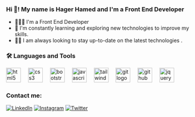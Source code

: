 

<h3 align="left">
  <span>Hi 👋! My name is Hager Hamed and I'm a Front End Developer </span>

</h3>

-  👨🏽‍💻 I'm a Front End Developer
- 💼 I'm constantly learning and exploring new technologies to improve my skills.
- 💪🏼 I am always looking to stay up-to-date on the latest technologies .


### 🛠 Languages and Tools

<div align="left">
   <img src="https://cdn.jsdelivr.net/gh/devicons/devicon/icons/html5/html5-original.svg" height="40" alt="html5 logo"  />
  <img width="12" />
  <img src="https://cdn.jsdelivr.net/gh/devicons/devicon/icons/css3/css3-original.svg" height="40" alt="css3 logo"  />
  <img width="12" />
   <img src="https://cdn.jsdelivr.net/gh/devicons/devicon/icons/bootstrap/bootstrap-original.svg" height="40" alt="bootstrap logo"  />
  <img width="12" />
  <img src="https://cdn.jsdelivr.net/gh/devicons/devicon/icons/javascript/javascript-original.svg" height="40" alt="javascript logo"  />
  <img width="12" />
  <img src="https://cdn.jsdelivr.net/gh/devicons/devicon/icons/tailwindcss/tailwindcss-original-wordmark.svg" height="40" alt="tailwindcss logo"  />
  <img width="12" />
  <img src="https://cdn.jsdelivr.net/gh/devicons/devicon/icons/git/git-original.svg" height="40" alt="git logo"  />
  <img width="12" />
  <img src="https://cdn.jsdelivr.net/gh/devicons/devicon/icons/github/github-original.svg" height="40" alt="github logo"  />
  <img width="12" />
  <img src="https://cdn.jsdelivr.net/gh/devicons/devicon/icons/jquery/jquery-original.svg" height="40" alt="jquery logo"  />

</div>

### Contact me:


<a href="www.linkedin.com/in/
hageer-hamed-053aa9234
" target="_blank"><img src="https://img.shields.io/badge/LinkedIn-%230077B5.svg?&style=flat-square&logo=linkedin&logoColor=white" alt="LinkedIn"></a>
<a href="[https://www.instagram.com/absphreak](https://www.instagram.com/hageerhamed?igsh=MWRoaHFheWw0bmRzeg==)" target="_blank"><img src="https://img.shields.io/badge/Instagram-%23E4405F.svg?&style=flat-square&logo=instagram&logoColor=white" alt="Instagram"></a>
<a href="[https://twitter.com/ABSphreak](https://twitter.com/HagarH48060)" target="_blank"><img src="https://img.shields.io/badge/Twitter-%231DA1F2.svg?&style=flat-square&logo=twitter&logoColor=white" alt="Twitter"></a>



